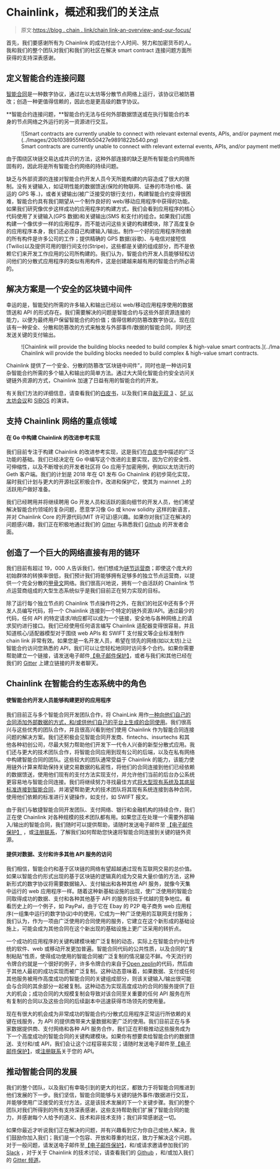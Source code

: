 # Chainlink，概述和我们的关注点

> 原文:[https://blog . chain . link/chain link-an-overview-and-our-focus/](https://blog.chain.link/chainlink-an-overview-and-our-focus/)

首先，我们要感谢所有为 Chainlink 的成功付出个人时间、努力和加密货币的人。我和我们的整个团队对我们和我们的社区在解决 smart contract 连接问题方面所获得的支持深表感谢。

## 定义智能合约连接问题

[智能合同](https://chain.link/education/smart-contracts)是一种数字协议，通过在以太坊等分散节点网络上运行，该协议已被防篡改；创造一种更值得信赖的，因此也是更高级的数字协议。

**智能合约连接问题，**智能合约无法与任何外部数据馈送或在执行智能合约本身的节点网络之外运行的另一资源进行交互。

<figure id="attachment_399" aria-describedby="caption-attachment-399" style="width: 879px" class="wp-caption aligncenter">![Smart contracts are currently unable to connect with relevant external events, APIs, and/or payment methods.](../Images/20b1038955f4f0b50427e9891822b540.png)

<figcaption id="caption-attachment-399" class="wp-caption-text">Smart contracts are currently unable to connect with relevant external events, APIs, and/or payment methods.</figcaption>

</figure>

由于围绕区块链交易达成共识的方法，这种外部连接的缺乏是所有智能合约网络所固有的，因此将是所有智能合约网络的持续问题。

缺乏与外部资源的连接对智能合约开发人员今天所能构建的内容造成了很大的限制。没有关键输入，如证明性能的数据馈送(保险的物联网、证券的市场价格、装运的 GPS 等..)，或者关键输出(被广泛接受的银行支付)，构建智能合约变得很困难，智能合约具有我们期望从一个制作良好的 web/移动应用程序中获得的功能。如果我们研究像优步这样成功的应用程序的构建方式，我们会看到应用程序的核心代码使用了关键输入(GPS 数据)和关键输出(SMS 和支付)的组合。如果我们试图构建一个像优步一样的应用程序，而不能访问这些关键的构建模块，除了高度复杂的应用程序本身，我们还必须自己构建输入/输出。制作一个好的应用程序所依赖的所有构件是许多公司的工作；提供精确的 GPS 数据(谷歌)、与电信对接短信(Twilio)以及提供可用的银行间支付(Stripe)，这些都是关键的组成部分，而不是依赖它们来开发工作应用的公司所构建的。我们认为，智能合约开发人员能够轻松访问他们的分散式应用程序的类似有用构件，这是创建越来越有用的智能合约所必需的。

## 解决方案是一个安全的区块链中间件

幸运的是，智能契约所需的许多输入和输出已经以 web/移动应用程序使用的数据馈送和 API 的形式存在。我们需要解决的问题是智能合约与这些外部资源连接的能力，以便为最终用户保留智能合约的价值；值得信赖的防篡改数字协议。现在应该有一种安全、分散和防篡改的方式来触发与外部事件/数据的智能合同，同时还发送关键的支付输出。

<figure id="attachment_400" aria-describedby="caption-attachment-400" style="width: 1037px" class="wp-caption aligncenter">![Chainlink will provide the building blocks needed to build complex & high-value smart contracts.](../Images/3fe0c1f1af341969b964d5f27a2fbd4e.png)

<figcaption id="caption-attachment-400" class="wp-caption-text">Chainlink will provide the building blocks needed to build complex & high-value smart contracts.</figcaption>

</figure>

Chainlink 提供了一个安全、分散的防篡改“区块链中间件”，同时也是一种访问复杂智能合约所需的多个输入和输出的简单方法。通过大大简化智能合约安全访问关键链外资源的方式，Chainlink 加速了日益有用的智能合约的开发。

有关我们方法的详细信息，请查看我们的[白皮书](https://link.smartcontract.com/whitepaper)，以及我们来自[敌无双 3](https://www.youtube.com/watch?v=kW27zYIxZhY&feature=youtu.be&t=28s) 、[SF 以太坊会议](https://www.youtube.com/watch?v=nMlpTgxKtAY)和 [SIBOS](https://create.smartcontract.com/sibos17) 的演讲。

## 支持 Chainlink 网络的重点领域

#### **在 Go 中构建 Chainlink 的改进参考实现**

我们目前专注于构建 Chainlink 的改进参考实现，这是我们在[白皮书](https://link.smartcontract.com/whitepaper)中描述的广泛功能的基础。我们已经决定在 Go 中编写这个改进的主要实现，因为它的安全性、可伸缩性，以及不断增长的开发者社区将 Go 应用于加密用例，例如以太坊流行的 Geth 客户端。我们的计划是 2018 年在 Q1 发布 Go Chainlink 的初步简化实现，届时我们计划与更大的开源社区积极合作，改进和保护它，使其为 mainnet 上的活跃用户做好准备。

我们已经聘用并将继续聘用 Go 开发人员和活跃的面向细节的开发人员，他们希望解决智能合约领域的复杂问题，愿意学习像 Go 或 know solidity 这样的新语言，并对 Chainlink Core 的开源代码(MIT 许可证)感兴趣。如果你对我们正在解决的问题感兴趣，我们正在积极地通过我们的 [Gitter](https://gitter.im/smartcontractkit-chainlink/Lobby) 与熟悉我们 [Github](https://github.com/smartcontractkit) 的开发者会面。

## 创造了一个巨大的网络直接有用的链环

我们目前有超过 19，000 人告诉我们，他们想成为[链节运营商](https://blog.chain.link/what-is-a-chainlink-node-operator/)；即使这个庞大的初始群体的转换率很低，我们预计我们将能够拥有足够多的独立节点运营商，以提供一个完全分散的[甲骨文](https://chain.link/education/blockchain-oracles)网络。我们很高兴地说，拥有一个由活跃的 Chainlink 节点运营商组成的大型生态系统似乎是我们目前正在努力实现的目标。

除了运行每个独立节点的 Chainlink 节点操作符之外，在我们的社区中还有多个开发人员编写代码，将一个 Chainlink 连接到一个特定的链外资源/API。通过最少的代码，任何 API 的特定请求/响应都可以成为一个链接，安全地与各种网络上的请求契约进行接口。我们已经使用任何语言编写 Chainlink 适配器变得很容易，并且知道核心/适配器模型对于围绕 web APIs 和 SWIFT 支付报文等企业标准制作 chain link 非常有效。如果您是一名开发人员，希望在领先的网络(如以太坊)上让智能合约访问您熟悉的 API，我们可以让您轻松地同时访问多个合约。如果你需要帮助建立一个链接，请发送电子邮件[【电子邮件保护】](/cdn-cgi/l/email-protection)，或者与我们和其他已经在我们的 [Gitter](https://gitter.im/smartcontractkit-chainlink/Lobby) 上建立链接的开发者聊天。

## Chainlink 在智能合约生态系统中的角色

#### 使智能合约开发人员能够构建更好的应用程序

我们目前正与多个智能合同开发团队合作，将 ChainLink 用作[一种向他们自己的合同添加外部数据的方式，和/或供他们自己的平台上生成的合同使用](https://blog.zeppelinos.org/chainlink-partnership/)。我们很高兴与这些优秀的团队合作，并且很高兴看到他们使用 Chainlink 作为智能合同连接问题的解决方案。我们还积极会见智能合同开发商、fintechs、insurtechs 和其他各种初创公司，尽最大努力帮助他们开发下一代令人兴奋的新型分散式应用。我们还与更大的技术团队合作，将智能合同应用到现有公司的后端，以及在私有网络中构建智能合同的团队。这些较大的团队通常受益于 Chainlink 的能力，该能力使用链外计算来帮助保持关键交易数据的私密性，将他们的合同连接到他们已经依赖的数据馈送，使用他们现有的支付方法实现支付，并允许他们当前的后台办公系统更容易地与智能合同连接。我们将继续努力寻找最佳方式[将大型现有系统及其底层标准连接到智能合同](https://create.smartcontract.com/sibos17)，并渴望帮助更大的技术团队将其现有系统连接到各种合同，使用他们依赖的标准进行关键操作，如支付，如 SWIFT 报文。

由于我们与敏捷智能合同开发团队、支付网络、银行和金融机构的持续合作，我们正在使 Chainlink 对各种规模的技术团队都有用。如果您正在处理一个需要外部输入/输出的智能合同，我们随时可以提供帮助，请随时发送电子邮件至 [【电子邮件保护】](/cdn-cgi/l/email-protection#c3b0b6b3b3acb1b783b0aea2b1b7a0acadb7b1a2a0b7eda0acae) ，或[注册联系](https://chainlink.typeform.com/to/CTSrCg)，了解我们如何帮助您快速将智能合同连接到关键的链外资源。

#### 提供对数据、支付和许多其他 API 服务的访问

我们相信，智能合约和基于区块链的网络有望超越通过现有互联网交易的总价值。如果以智能合约形式出现的基于区块链的逻辑真的成为交易大量价值的方法，这种新形式的数字协议将需要数据输入、支付输出和各种其他 API 服务，就像今天集中运行的 web 应用程序一样。随着这种新基础设施的出现，使广泛使用的智能合同取得成功的数据、支付和各种其他基于 API 的服务将处于优越的竞争地位。看看历史上的一个例子，如 PayPal，由于它在 Ebay 的 P2P 电子商务 web 应用程序(一组集中运行的数字协议)中的使用，它成为一种广泛使用的互联网支付服务；我们认为，作为一项由广泛使用的合同使用的服务，它建立在这个新形成的基础设施上，可能会成为其他合同在这个新出现的基础设施上更广泛采用的转折点。

一个成功的应用程序的关键构建模块被广泛复制的动态，实际上在智能合约中比传统的软件、web 或移动开发更加普遍。智能合同代码的公共性质，以及合同的“复制粘贴”性质，使得成功使用的智能合同被广泛复制的情况屡见不鲜。今天流行的令牌合约就是一个很好的例子，许多令牌合约来自于[Open zeplin](https://openzeppelin.org/)的代码，然后由于其他人最初的成功实现而被广泛复制。这种动态意味着，如果数据、支付或任何其他服务被用作高度成功的智能合同的关键组成部分，则该关键输入/输出很可能会与合同的其余部分一起被复制。这种动态为实现高度成功的合同的服务提供了巨大的机会；成功合同的大规模复制会导致对该合同至关重要的任何 API 服务在所有复制的合同以及这些合同的后续副本中迅速获得市场领先的使用量。

现在有很大的机会成为非常成功的智能合约/分散式应用程序正常运行所依赖的关键在线服务，为 API 的提供商带来大量数据和更广泛的使用。我们目前正在与多家数据提供商、支付网络和各种 API 服务合作，我们正在积极推动这些服务成为下一个高度成功的智能合同的关键构建模块。如果你有想要卖给智能合约的数据馈送、支付和/或 API，我们会让这个过程容易实现；请随时发送电子邮件至[【电子邮件保护】](/cdn-cgi/l/email-protection)，或[注册联系](https://chainlink.typeform.com/to/CTSrCg)关于您的 API。

## 推动智能合同的发展

我们的整个团队，以及我们有幸吸引到的更大的社区，都致力于将智能合同推进到他们发展的下一步。我们坚信，智能合同能够与关键的链外事件/数据进行交互，并能够使用广泛接受的支付方法，这是该技术发展的下一个关键步骤。我们的整个团队对我们所得到的所有支持深表感谢，这些支持帮助我们扩展了智能合同的能力，并感谢每个人给予的道义、技术和非技术支持；我们非常感谢这一切。

如果你最近才听说我们正在解决的问题，并有兴趣看到它为你自己或他人解决，我们鼓励你加入我们；我们是一个包容、开放和尊重的社区，致力于解决这个问题。对于一般问题，请发送电子邮件至[【电子邮件保护】](/cdn-cgi/l/email-protection)，和/或请求邀请参加我们的 [Slack](https://chainlinknetwork.slack.com/) ，对于关于 Chainlink 的技术讨论，请查看我们的 [Github](https://github.com/smartcontractkit) ，和/或加入我们的 [Gitter 频道](https://gitter.im/smartcontractkit-chainlink/Lobby)。